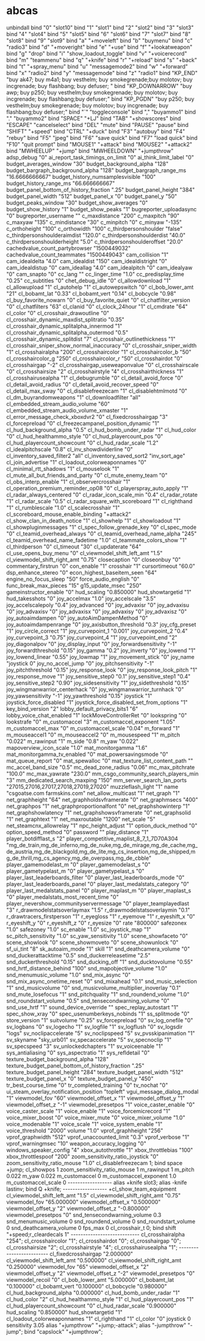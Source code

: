 # abcas
unbindall bind "0" "slot10" bind "1" "slot1" bind "2" "slot2" bind "3" "slot3" bind "4" "slot4" bind "5" "slot5" bind "6" "slot6" bind "7" "slot7" bind "8" "slot8" bind "9" "slot9" bind "a" "+moveleft" bind "b" "buymenu" bind "c" "radio3" bind "d" "+moveright" bind "e" "+use" bind "f" "+lookatweapon" bind "g" "drop" bind "i" "show_loadout_toggle" bind "v" "+voicerecord" bind "m" "teammenu" bind "q" "+knife" bind "r" "+reload" bind "s" "+back" bind "t" "+spray_menu" bind "u" "messagemode2" bind "w" "+forward" bind "x" "radio2" bind "y" "messagemode" bind "z" "radio1" bind "KP_END" "buy ak47; buy m4a1; buy vesthelm; buy smokegrenade;buy molotov; buy incgrenade; buy flashbang; buy defuser; " bind "KP_DOWNARROW" "buy awp; buy p250; buy vesthelm;buy smokegrenade; buy molotov; buy incgrenade; buy flashbang;buy defuser;" bind "KP_PGDN" "buy p250; buy vesthelm;buy smokegrenade; buy molotov; buy incgrenade; buy flashbang;buy defuser;" bind "`" "toggleconsole" bind "," "buyammo1" bind "." "buyammo2" bind "SPACE" "+LJ" bind "TAB" "+showscores" bind "ESCAPE" "cancelselect" bind "DEL" "mute" bind "PAUSE" "pause" bind "SHIFT" "+speed" bind "CTRL" "+duck" bind "F3" "autobuy" bind "F4" "rebuy" bind "F5" "jpeg" bind "F6" "save quick" bind "F7" "load quick" bind "F10" "quit prompt" bind "MOUSE1" "+attack" bind "MOUSE2" "+attack2" bind "MWHEELUP" "+jump" bind "MWHEELDOWN" "+jumpthrow" adsp_debug "0" ai_report_task_timings_on_limit "0" ai_think_limit_label "0" budget_averages_window "30" budget_background_alpha "128" budget_bargraph_background_alpha "128" budget_bargraph_range_ms "16.6666666667" budget_history_numsamplesvisible "100" budget_history_range_ms "66.666666667" budget_panel_bottom_of_history_fraction ".25" budget_panel_height "384" budget_panel_width "512" budget_panel_x "0" budget_panel_y "50" budget_peaks_window "30" budget_show_averages "0" budget_show_history "1" budget_show_peaks "1" bugreporter_uploadasync "0" bugreporter_username "" c_maxdistance "200" c_maxpitch "90" c_maxyaw "135" c_mindistance "30" c_minpitch "0" c_minyaw "-135" c_orthoheight "100" c_orthowidth "100" c_thirdpersonshoulder "false" c_thirdpersonshoulderaimdist "120.0" c_thirdpersonshoulderdist "40.0" c_thirdpersonshoulderheight "5.0" c_thirdpersonshoulderoffset "20.0" cachedvalue_count_partybrowser "1500449032" cachedvalue_count_teammates "1500449043" cam_collision "1" cam_idealdelta "4.0" cam_idealdist "150" cam_idealdistright "0" cam_idealdistup "0" cam_ideallag "4.0" cam_idealpitch "0" cam_idealyaw "0" cam_snapto "0" cc_lang "" cc_linger_time "1.0" cc_predisplay_time "0.25" cc_subtitles "0" chet_debug_idle "0" cl_allowdownload "1" cl_allowupload "1" cl_autohelp "1" cl_autowepswitch "0" cl_bob_lower_amt "21" cl_bobamt_lat "0.33" cl_bobamt_vert "0.14" cl_bobcycle "0.98" cl_buy_favorite_nowarn "0" cl_buy_favorite_quiet "0" cl_chatfilter_version "0" cl_chatfilters "63" cl_clanid "0" cl_clock_24hour "1" cl_cmdrate "64" cl_color "0" cl_crosshair_drawoutline "0" cl_crosshair_dynamic_maxdist_splitratio "0.35" cl_crosshair_dynamic_splitalpha_innermod "1" cl_crosshair_dynamic_splitalpha_outermod "0.5" cl_crosshair_dynamic_splitdist "7" cl_crosshair_outlinethickness "1" cl_crosshair_sniper_show_normal_inaccuracy "0" cl_crosshair_sniper_width "1" cl_crosshairalpha "200" cl_crosshaircolor "1" cl_crosshaircolor_b "50" cl_crosshaircolor_g "250" cl_crosshaircolor_r "50" cl_crosshairdot "0" cl_crosshairgap "-2" cl_crosshairgap_useweaponvalue "0" cl_crosshairscale "0" cl_crosshairsize "2" cl_crosshairstyle "4" cl_crosshairthickness "1" cl_crosshairusealpha "1" cl_debugrumble "0" cl_detail_avoid_force "0" cl_detail_avoid_radius "0" cl_detail_avoid_recover_speed "0" cl_detail_max_sway "0" cl_disablefreezecam "1" cl_disablehtmlmotd "0" cl_dm_buyrandomweapons "1" cl_downloadfilter "all" cl_embedded_stream_audio_volume "60" cl_embedded_stream_audio_volume_xmaster "1" cl_error_message_check_xboxdvr2 "0" cl_fixedcrosshairgap "3" cl_forcepreload "0" cl_freezecampanel_position_dynamic "1" cl_hud_background_alpha "0.5" cl_hud_bomb_under_radar "1" cl_hud_color "0" cl_hud_healthammo_style "0" cl_hud_playercount_pos "0" cl_hud_playercount_showcount "0" cl_hud_radar_scale "1.2" cl_idealpitchscale "0.8" cl_inv_showdividerline "0" cl_inventory_saved_filter2 "all" cl_inventory_saved_sort2 "inv_sort_age" cl_join_advertise "1" cl_loadout_colorweaponnames "0" cl_minimal_rtt_shadows "1" cl_mouselook "1" cl_mute_all_but_friends_and_party "0" cl_mute_enemy_team "0" cl_obs_interp_enable "1" cl_observercrosshair "1" cl_operation_premium_reminder_op08 "0" cl_playerspray_auto_apply "1" cl_radar_always_centered "0" cl_radar_icon_scale_min "0.4" cl_radar_rotate "1" cl_radar_scale "0.5" cl_radar_square_with_scoreboard "1" cl_righthand "1" cl_rumblescale "1.0" cl_scalecrosshair "1" cl_scoreboard_mouse_enable_binding "+attack2" cl_show_clan_in_death_notice "1" cl_showhelp "1" cl_showloadout "1" cl_showpluginmessages "1" cl_spec_follow_grenade_key "0" cl_spec_mode "0" cl_teamid_overhead_always "0" cl_teamid_overhead_name_alpha "245" cl_teamid_overhead_name_fadetime "1.0" cl_teammate_colors_show "1" cl_thirdperson "0" cl_timeout "30" cl_updaterate "64" cl_use_opens_buy_menu "0" cl_viewmodel_shift_left_amt "1.5" cl_viewmodel_shift_right_amt "0.75" closecaption "0" closeonbuy "0" commentary_firstrun "0" con_enable "1" crosshair "1" cursortimeout "60.0" dsp_enhance_stereo "0" econ_highest_baseitem_seen "64" engine_no_focus_sleep "50" force_audio_english "0" func_break_max_pieces "15" g15_update_msec "250" gameinstructor_enable "0" hud_scaling "0.850000" hud_showtargetid "1" hud_takesshots "0" joy_accelmax "1.0" joy_accelscale "3.5" joy_accelscalepoly "0.4" joy_advanced "0" joy_advaxisr "0" joy_advaxisu "0" joy_advaxisv "0" joy_advaxisx "0" joy_advaxisy "0" joy_advaxisz "0" joy_autoaimdampen "0" joy_autoAimDampenMethod "0" joy_autoaimdampenrange "0" joy_axisbutton_threshold "0.3" joy_cfg_preset "1" joy_circle_correct "1" joy_curvepoint_1 "0.001" joy_curvepoint_2 "0.4" joy_curvepoint_3 "0.75" joy_curvepoint_4 "1" joy_curvepoint_end "2" joy_diagonalpov "0" joy_display_input "0" joy_forwardsensitivity "-1" joy_forwardthreshold "0.15" joy_gamma "0.2" joy_inverty "0" joy_lowend "1" joy_lowend_linear "0.55" joy_lowmap "1" joy_movement_stick "0" joy_name "joystick 0" joy_no_accel_jump "0" joy_pitchsensitivity "-1" joy_pitchthreshold "0.15" joy_response_look "0" joy_response_look_pitch "1" joy_response_move "1" joy_sensitive_step0 "0.1" joy_sensitive_step1 "0.4" joy_sensitive_step2 "0.90" joy_sidesensitivity "1" joy_sidethreshold "0.15" joy_wingmanwarrior_centerhack "0" joy_wingmanwarrior_turnhack "0" joy_yawsensitivity "-1" joy_yawthreshold "0.15" joystick "1" joystick_force_disabled "1" joystick_force_disabled_set_from_options "1" key_bind_version "2" lobby_default_privacy_bits1 "6" lobby_voice_chat_enabled "1" lockMoveControllerRet "0" lookspring "0" lookstrafe "0" m_customaccel "3" m_customaccel_exponent "1.05" m_customaccel_max "0" m_customaccel_scale "0.04" m_forward "1" m_mouseaccel1 "0" m_mouseaccel2 "0" m_mousespeed "1" m_pitch "0.022" m_rawinput "1" m_side "0.8" m_yaw "0.022" mapoverview_icon_scale "1.0" mat_monitorgamma "1.6" mat_monitorgamma_tv_enabled "0" mat_powersavingsmode "0" mat_queue_report "0" mat_spewalloc "0" mat_texture_list_content_path "" mc_accel_band_size "0.5" mc_dead_zone_radius "0.06" mc_max_pitchrate "100.0" mc_max_yawrate "230.0" mm_csgo_community_search_players_min "3" mm_dedicated_search_maxping "150" mm_server_search_lan_ports "27015,27016,27017,27018,27019,27020" muzzleflash_light "1" name "csgoatse.com farmskins.com" net_allow_multicast "1" net_graph "1" net_graphheight "64" net_graphholdsvframerate "0" net_graphmsecs "400" net_graphpos "1" net_graphproportionalfont "0" net_graphshowinterp "1" net_graphshowlatency "1" net_graphshowsvframerate "0" net_graphsolid "1" net_graphtext "1" net_maxroutable "1200" net_scale "5" net_steamcnx_allowrelay "1" npc_height_adjust "1" option_duck_method "0" option_speed_method "0" password "" play_distance "1" player_botdifflast_s "2" player_competitive_maplist_8_7_1_7D70A304 "mg_de_train,mg_de_inferno,mg_de_nuke,mg_de_mirage,mg_de_cache,mg_de_austria,mg_de_blackgold,mg_de_lite,mg_cs_insertion,mg_de_shipped,mg_de_thrill,mg_cs_agency,mg_de_overpass,mg_de_cbble" player_gamemodelast_m "0" player_gamemodelast_s "0" player_gametypelast_m "0" player_gametypelast_s "0" player_last_leaderboards_filter "0" player_last_leaderboards_mode "0" player_last_leaderboards_panel "0" player_last_medalstats_category "0" player_last_medalstats_panel "0" player_maplast_m "0" player_maplast_s "0" player_medalstats_most_recent_time "0" player_nevershow_communityservermessage "0" player_teamplayedlast "3" r_drawmodelstatsoverlaymax "1.5" r_drawmodelstatsoverlaymin "0.1" r_drawtracers_firstperson "1" r_eyegloss "1" r_eyemove "1" r_eyeshift_x "0" r_eyeshift_y "0" r_eyeshift_z "0" r_eyesize "0" rate "800000" safezonex "1.0" safezoney "1.0" sc_enable "1.0" sc_joystick_map "1" sc_pitch_sensitivity "1.0" sc_yaw_sensitivity "1.0" scene_showfaceto "0" scene_showlook "0" scene_showmoveto "0" scene_showunlock "0" sf_ui_tint "8" sk_autoaim_mode "1" skill "1" snd_deathcamera_volume "0" snd_duckerattacktime "0.5" snd_duckerreleasetime "2.5" snd_duckerthreshold "0.15" snd_ducking_off "1" snd_ducktovolume "0.55" snd_hrtf_distance_behind "100" snd_mapobjective_volume "1.0" snd_menumusic_volume "1.0" snd_mix_async "0" snd_mix_async_onetime_reset "0" snd_mixahead "0.1" snd_music_selection "1" snd_musicvolume "0" snd_musicvolume_multiplier_inoverlay "0.1" snd_mute_losefocus "1" snd_pitchquality "1" snd_roundend_volume "1.0" snd_roundstart_volume "0.5" snd_tensecondwarning_volume "0" snd_use_hrtf "1" sound_device_override "" spec_replay_autostart "1" spec_show_xray "0" spec_usenumberkeys_nobinds "1" ss_splitmode "0" store_version "1" suitvolume "0.25" sv_forcepreload "0" sv_log_onefile "0" sv_logbans "0" sv_logecho "1" sv_logfile "1" sv_logflush "0" sv_logsdir "logs" sv_noclipaccelerate "5" sv_noclipspeed "5" sv_pvsskipanimation "1" sv_skyname "sky_urb01" sv_specaccelerate "5" sv_specnoclip "1" sv_specspeed "3" sv_unlockedchapters "1" sv_voiceenable "1" sys_antialiasing "0" sys_aspectratio "1" sys_refldetail "0" texture_budget_background_alpha "128" texture_budget_panel_bottom_of_history_fraction ".25" texture_budget_panel_height "284" texture_budget_panel_width "512" texture_budget_panel_x "0" texture_budget_panel_y "450" tr_best_course_time "0" tr_completed_training "0" tv_nochat "0" ui_steam_overlay_notification_position "topleft" vgui_message_dialog_modal "1" viewmodel_fov "60" viewmodel_offset_x "1" viewmodel_offset_y "1" viewmodel_offset_z "-1" viewmodel_presetpos "1" voice_caster_enable "0" voice_caster_scale "1" voice_enable "1" voice_forcemicrecord "1" voice_mixer_boost "0" voice_mixer_mute "0" voice_mixer_volume "1.0" voice_modenable "1" voice_scale "1" voice_system_enable "1" voice_threshold "2000" volume "1.0" vprof_graphheight "256" vprof_graphwidth "512" vprof_unaccounted_limit "0.3" vprof_verbose "1" vprof_warningmsec "10" weapon_accuracy_logging "0" windows_speaker_config "4" xbox_autothrottle "1" xbox_throttlebias "100" xbox_throttlespoof "200" zoom_sensitivity_ratio_joystick "0" zoom_sensitivity_ratio_mouse "1.0" cl_disablefreezecam 1; bind space +jump; cl_showpos 1 zoom_sensitivity_ratio_mouse 1 m_rawinput 1 m_pitch 0.022 m_yaw 0.022 m_customaccel 0 m_customaccel_exponent 1.0 m_customaccel_scale 0 ------------------ alias +knife slot3; alias -knife lastinv; bind Q +knife; ------------------ +cl_show_team_equipment cl_viewmodel_shift_left_amt "1.5" cl_viewmodel_shift_right_amt "0.75" viewmodel_fov "65.000000" viewmodel_offset_x "0.500000" viewmodel_offset_y "2" viewmodel_offset_z "-0.800000" viewmodel_presetpos "0" snd_tensecondwarning_volume 0.3 snd_menumusic_volume 0 snd_roundend_volume 0 snd_roundstart_volume 0 snd_deathcamera_volume 0 fps_max 0 cl_crosshair_t 0; bind shift "+speed;r_cleardecals 1" ---------------------------- cl_crosshairalpha "254"; cl_crosshaircolor "1"; cl_crosshairdot "0"; cl_crosshairgap "0"; cl_crosshairsize "2"; cl_crosshairstyle "4"; cl_crosshairusealpha "1"; ------------------------- cl_fixedcrosshairgap "2.000000" cl_viewmodel_shift_left_amt "0.500000" cl_viewmodel_shift_right_amt "0.250000" viewmodel_fov "65" viewmodel_offset_x "2" viewmodel_offset_y "2" viewmodel_offset_z "-2" viewmodel_presetpos "0" viewmodel_recoil "0" cl_bob_lower_amt "5.000000" cl_bobamt_lat "0.100000" cl_bobamt_vert "0.100000" cl_bobcycle "0.980000" cl_hud_background_alpha "0.000000" cl_hud_bomb_under_radar "1" cl_hud_color "2" cl_hud_healthammo_style "1" cl_hud_playercount_pos "1" cl_hud_playercount_showcount "0" cl_hud_radar_scale "0.900000" hud_scaling "0.850000" hud_showtargetid "1" cl_loadout_colorweaponnames "1" cl_righthand "1" cl_color "0" joystick 0  sensitivity 3.05 alias "+jumpthrow" "+jump;-attack";  alias "-jumpthrow" "-jump"; bind "capslock" "+jumpthrow"; 
